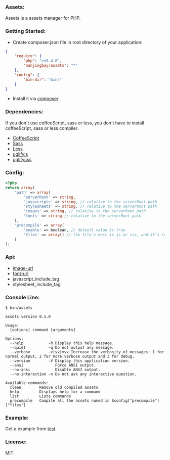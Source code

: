 ### Assets:

Assets is a assets manager for PHP.

### Getting Started:

* Create composer.json file in root directory of your application:

```json
{
    "require": {
        "php": ">=5.4.0",
        "nanjingboy/assets": "*"
    },
    "config": {
        "bin-dir": "bin/"
    }
}
```
* Install it via [composer](https://getcomposer.org/doc/00-intro.md)

### Dependencies:

If you don't use coffeeScript, sass or less, you don't have to install coffeeScript, sass or less compiler.

* [CoffeeScript](http://coffeescript.org/)
* [Sass](http://sass-lang.com/)
* [Less](http://lesscss.org/)
* [uglifyjs](https://github.com/mishoo/UglifyJS2)
* [uglifycss](https://github.com/fmarcia/UglifyCSS)

### Config:
```php
<?php
return array(
    'path' => array(
        'serverRoot' => string,
        'javascripts' => string, // relative to the serverRoot path
        'stylesheets' => string, // relative to the serverRoot path
        'images' => string, // relative to the serverRoot path
        'fonts' => string // relative to the serverRoot path
    ),
    'precompile' => array(
        'enable' => boolean, // default value is true
        'files' => array() // the file's must is js or css, and it's relative to the javascripts(stylesheets) path
    )
);
```

### Api:

* [image-url](https://github.com/nanjingboy/assets/blob/master/test/app/assets/stylesheets/home.scss#L23)
* [font-url](https://github.com/nanjingboy/assets/blob/master/test/app/assets/stylesheets/home.scss#L17)
* javascript_include_tag
* stylesheet_include_tag

### Console Line:

```shell
$ bin/assets

assets version 0.1.0

Usage:
  [options] command [arguments]

Options:
  --help           -h Display this help message.
  --quiet          -q Do not output any message.
  --verbose        -v|vv|vvv Increase the verbosity of messages: 1 for normal output, 2 for more verbose output and 3 for debug.
  --version        -V Display this application version.
  --ansi              Force ANSI output.
  --no-ansi           Disable ANSI output.
  --no-interaction -n Do not ask any interactive question.

Available commands:
  clean        Remove old compiled assets
  help         Displays help for a command
  list         Lists commands
  precompile   Compile all the assets named in $config["precompile"]["files"]
```


### Example:

Get a example from [test](https://github.com/nanjingboy/assets/tree/master/test)

### License:
MIT